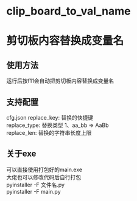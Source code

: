 # clip_board_to_val_name

# 剪切板内容替换成变量名

## 使用方法
运行后按f11会自动把剪切板内容替换成变量名

## 支持配置
cfg.json
replace_key: 替换的快捷键  
replace_type: 替换类型 1、aa_bb => AaBb  
replace_len: 替换的字符串长度上限

## 关于exe
可以直接使用打包好的main.exe  
大佬也可以修改代码后自行打包  
pyinstaller -F 文件名.py  
pyinstaller -F main.py  
